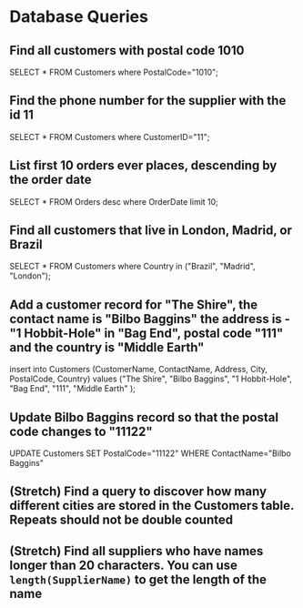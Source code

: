 # Database Queries

## Find all customers with postal code 1010

SELECT \* FROM Customers where PostalCode="1010";

## Find the phone number for the supplier with the id 11

SELECT \* FROM Customers where CustomerID="11";

## List first 10 orders ever places, descending by the order date

SELECT \* FROM Orders desc where OrderDate limit 10;

## Find all customers that live in London, Madrid, or Brazil

SELECT \* FROM Customers where Country in ("Brazil", "Madrid", "London");

## Add a customer record for "The Shire", the contact name is "Bilbo Baggins" the address is -"1 Hobbit-Hole" in "Bag End", postal code "111" and the country is "Middle Earth"

insert into Customers (CustomerName, ContactName, Address, City, PostalCode, Country) values ("The Shire", "Bilbo Baggins", "1 Hobbit-Hole", "Bag End", "111", "Middle Earth" );

## Update Bilbo Baggins record so that the postal code changes to "11122"

UPDATE Customers
SET PostalCode="11122"
WHERE ContactName="Bilbo Baggins"

## (Stretch) Find a query to discover how many different cities are stored in the Customers table. Repeats should not be double counted

## (Stretch) Find all suppliers who have names longer than 20 characters. You can use `length(SupplierName)` to get the length of the name
